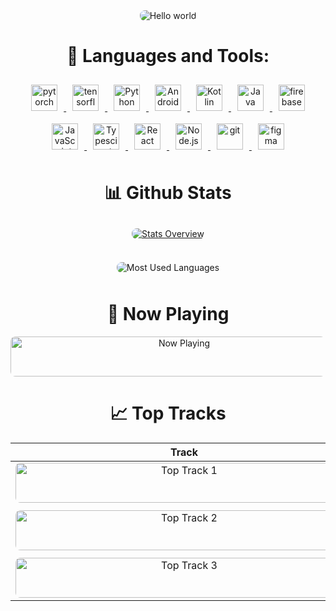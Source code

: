 <div align="center">
  <img src="https://raw.githubusercontent.com/taufeeqriyaz/taufeeqriyaz/master/assets/hello.svg" alt="Hello world" style="border-radius: 8px;">
</div>

<h1 align="center">🔨 Languages and Tools:</h1>

<div align="center">
  <a href="https://pytorch.org/" target="_blank">
    <img src="https://raw.githubusercontent.com/rahul-jha98/github_readme_icons/main/language_and_tools/square/pytorch/pytorch.svg" alt="pytorch" height="42px" style="margin: 10px;">
  </a>
  <a href="https://www.tensorflow.org" target="_blank">
    <img src="https://raw.githubusercontent.com/rahul-jha98/github_readme_icons/main/language_and_tools/square/tensorflow/tensorflow.svg" alt="tensorflow" height="42px" style="margin: 10px;">
  </a>
  <a href="https://www.python.org" target="_blank">
    <img src="https://raw.githubusercontent.com/rahul-jha98/github_readme_icons/main/language_and_tools/square/python/python.svg" alt="Python" height="42px" style="margin: 10px;">
  </a>
  <a href="https://developer.android.com" target="_blank">
    <img src="https://raw.githubusercontent.com/rahul-jha98/github_readme_icons/main/language_and_tools/square/android/android.svg" alt="Android" height="42px" style="margin: 10px;">
  </a>
  <a href="https://kotlinlang.org" target="_blank">
    <img src="https://raw.githubusercontent.com/rahul-jha98/github_readme_icons/main/language_and_tools/square/kotlin/kotlin.svg" alt="Kotlin" height="42px" style="margin: 10px;">
  </a>
  <a href="https://www.java.com" target="_blank">
    <img src="https://raw.githubusercontent.com/rahul-jha98/github_readme_icons/main/language_and_tools/square/java/java.svg" alt="Java" height="42px" style="margin: 10px;">
  </a>
  <a href="https://firebase.google.com/" target="_blank">
    <img src="https://raw.githubusercontent.com/rahul-jha98/github_readme_icons/main/language_and_tools/square/firebase/firebase.svg" alt="firebase" height="42px" style="margin: 10px;">
  </a>
  <a href="https://developer.mozilla.org/en-US/docs/Web/JavaScript" target="_blank">
    <img src="https://raw.githubusercontent.com/rahul-jha98/github_readme_icons/main/language_and_tools/square/javascript/javascript.svg" alt="JavaScript" height="42px" style="margin: 10px;">
  </a>
  <a href="https://www.typescriptlang.org/" target="_blank">
    <img src="https://raw.githubusercontent.com/rahul-jha98/github_readme_icons/main/language_and_tools/square/typescript/typescript.svg" alt="Typescirpt" height="42px" style="margin: 10px;">
  </a>
  <a href="https://reactjs.org/" target="_blank">
    <img src="https://raw.githubusercontent.com/rahul-jha98/github_readme_icons/main/language_and_tools/square/react/react.svg" alt="React" height="42px" style="margin: 10px;">
  </a>
  <a href="https://nodejs.org" target="_blank">
    <img src="https://raw.githubusercontent.com/rahul-jha98/github_readme_icons/main/language_and_tools/square/node/node.svg" alt="Node.js" height="42px" style="margin: 10px;">
  </a>
  <a href="https://git-scm.com/" target="_blank">
    <img src="https://raw.githubusercontent.com/rahul-jha98/github_readme_icons/main/language_and_tools/square/git-scm/git-scm.svg" alt="git" height="42px" style="margin: 10px;">
  </a>
  <a href="https://www.figma.com/" target="_blank">
    <img src="https://raw.githubusercontent.com/rahul-jha98/github_readme_icons/main/language_and_tools/square/figma/figma.svg" alt="figma" height="42px" style="margin: 10px;">
  </a>
</div>

<h1 align="center">📊 Github Stats</h1>

<div align="center">
  <a href='https://github.com/taufeeqriyaz/'>
    <img src="https://github-readme-stats.vercel.app/api?username=TaufeeqRiyaz" alt="Stats Overview" style="border-radius: 8px; margin: 10px;">
  </a>
  <br><br>
  <img src="https://github-readme-stats.vercel.app/api/top-langs/?username=TaufeeqRiyaz" alt="Most Used Languages" style="border-radius: 8px; margin: 10px;">
</div>

<h1 align="center">🎵 Now Playing</h1>

<div align="center">
  <a href="https://taufeeq-now-playing.vercel.app/now-playing?open">
    <img src="https://taufeeq-now-playing.vercel.app/now-playing" width="540" height="64" alt="Now Playing" style="border-radius: 8px;">
  </a>
</div>

<h1 align="center">📈 Top Tracks</h1>

<table align="center">
  <thead>
    <tr>
      <th>Track</th>
    </tr>
  </thead>
  <tbody>
    <tr>
      <td align="center">
        <a href="https://taufeeq-now-playing.vercel.app/top-tracks?i=1&open">
          <img src="https://taufeeq-now-playing.vercel.app/top-tracks?i=1" width="540" height="64" alt="Top Track 1" style="border-radius: 8px;">
        </a>
      </td>
    </tr>
    <tr>
      <td align="center"></td>
    </tr>
    <tr>
      <td align="center">
        <a href="https://taufeeq-now-playing.vercel.app/top-tracks?i=2&open">
          <img src="https://taufeeq-now-playing.vercel.app/top-tracks?i=2" width="540" height="64" alt="Top Track 2" style="border-radius: 8px;">
        </a>
      </td>
    </tr>
    <tr>
      <td align="center"></td> 
    </tr>
    <tr>
      <td align="center">
        <a href="https://taufeeq-now-playing.vercel.app/top-tracks?i=3&open">
          <img src="https://taufeeq-now-playing.vercel.app/top-tracks?i=3" width="540" height="64" alt="Top Track 3" style="border-radius: 8px;">
        </a>
      </td>
    </tr>
  </tbody>
</table>
